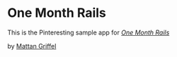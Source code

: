 # One Month Rails

This is the Pinteresting sample app for
[*One Month Rails*](http://onemonthrails.com)

by [Mattan Griffel](http://Mattangriffel.com)